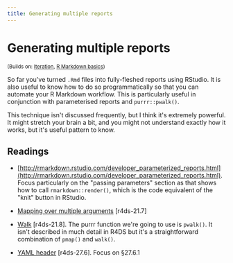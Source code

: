 ```yaml
---
title: Generating multiple reports
---
```


<!-- Generated automatically from report-generation.yml. Do not edit by hand -->

# Generating multiple reports

<small>(Builds on: [Iteration](iteration.md), [R Markdown basics](rmarkdown-basics.md))</small>


So far you've turned `.Rmd` files into fully-fleshed reports using
RStudio. It is also useful to know how to do so programmatically so that
you can automate your R Markdown workflow. This is particularly useful
in conjunction with parameterised reports and `purrr::pwalk()`.

This technique isn't discussed frequently, but I think it's extremely
powerful. It might stretch your brain a bit, and you might not understand
exactly how it works, but it's useful pattern to know.

## Readings

  * [http://rmarkdown.rstudio.com/developer_parameterized_reports.html](http://rmarkdown.rstudio.com/developer_parameterized_reports.html).
    Focus particularly on the "passing parameters" section as that shows how to
    call `rmarkdown::render()`, which is the code equivalent of the "knit"
    button in RStudio.

  * [Mapping over multiple arguments](http://r4ds.had.co.nz/iteration.html#mapping-over-multiple-arguments) [r4ds-21.7]

  * [Walk](http://r4ds.had.co.nz/iteration.html#walk) [r4ds-21.8].
    The purrr function we're going to use is `pwalk()`. It isn't described in
    much detail in R4DS but it's a straightforward combination of `pmap()` and
    `walk()`.

  * [YAML header](http://r4ds.had.co.nz/r-markdown.html#yaml-header) [r4ds-27.6].
    Focus on §27.6.1



